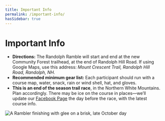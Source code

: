 ```yaml
---
title: Important Info
permalink: /important-info/
hasSidebar: true
---
```


# Important Info

- **Directions:** The Randolph Ramble will start and end at the new Community Forest trailhead, at the end of Randolph Hill Road. If using Google Maps, use this address: _Mount Crescent Trail, Randolph Hill Road, Randolph, NH._
- **Recommended minimum gear list:** Each participant should run with a course map, water, snack, rain or wind shell, hat, and gloves.
- **This is an end of the season trail race**, in the Northern White Mountains. Plan accordingly. There may be ice on the course in places—we’ll update our [Facebook Page](https://www.facebook.com/randolphramblerace) the day before the race, with the latest course info.

![A Rambler finishing with glee on a brisk, late October day](/images/randolph-9.jpg)
